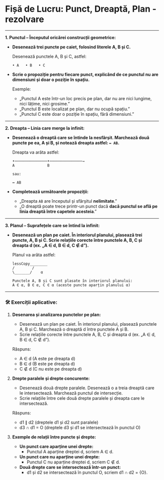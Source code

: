 # Fișă de Lucru: Punct, Dreaptă, Plan - rezolvare

------

**1. Punctul – Începutul oricărei construcții geometrice:**

- **Desenează trei puncte pe caiet, folosind literele A, B și C.**

  Desenează punctele A, B și C, astfel:

  ```
  • A   • B   • C
  ```

- **Scrie o propoziție pentru fiecare punct, explicând de ce punctul nu are dimensiuni și doar o poziție în spațiu.**

  Exemple:

  - „Punctul A este într-un loc precis pe plan, dar nu are nici lungime, nici lățime, nici grosime.”
  - „Punctul B este localizat pe plan, dar nu ocupă spațiu.”
  - „Punctul C este doar o poziție în spațiu, fără dimensiuni.”

------

**2. Dreapta – Linia care merge la infinit:**

- **Desenează o dreaptă care se întinde la nesfârșit. Marchează două puncte pe ea, A și B, și notează dreapta astfel: `↔ AB`.**

  Dreapta va arăta astfel:

  ```
  •───────────────•───────────────→
  A               B
  
  sau:
  
  ↔ AB
  ```

- **Completează următoarele propoziții:**

  - „Dreapta `AB` are începutul și sfârșitul **nelimitate**.”
  - „O dreaptă poate trece printr-un punct dacă **dacă punctul se află pe linia dreaptă între capetele acesteia**.”

------

**3. Planul – Suprafețele care se întind la infinit:**

- **Desenează un plan pe caiet. În interiorul planului, plasează trei puncte, A, B și C. Scrie relațiile corecte între punctele A, B, C și dreapta d (ex. „A ∈ d, B ∈ d, C ∉ d”).**

  Planul va arăta astfel:

  ```
  lessCopy________
  /        /
  \_______/    α
  
  Punctele A, B și C sunt plasate în interiorul planului:
  A ∈ α, B ∈ α, C ∈ α (aceste puncte aparțin planului α)
  ```

------

### 🛠️ Exerciții aplicative:

1. **Desenarea și analizarea punctelor pe plan:**

   - Desenează un plan pe caiet. În interiorul planului, plasează punctele A, B și C. Marchează o dreaptă d între punctele A și B.
   - Scrie relațiile corecte între punctele A, B, C și dreapta d (ex. „A ∈ d, B ∈ d, C ∉ d”).

   Răspuns:

   - A ∈ d (A este pe dreapta d)
   - B ∈ d (B este pe dreapta d)
   - C ∉ d (C nu este pe dreapta d)

2. **Drepte paralele și drepte concurente:**

   - Desenează două drepte paralele. Desenează o a treia dreaptă care le intersectează. Marchează punctul de intersecție.
   - Scrie relațiile între cele două drepte paralele și dreapta care le intersectează.

   Răspuns:

   - d1 ∥ d2 (dreptele d1 și d2 sunt paralele)
   - d3 ∩ d1 = O (dreptele d3 și d1 se intersectează în punctul O)

3. **Exemple de relații între puncte și drepte:**

   - **Un punct care aparține unei drepte:**
     - Punctul A aparține dreptei d, scriem A ∈ d.
   - **Un punct care nu aparține unei drepte:**
     - Punctul C nu aparține dreptei d, scriem C ∉ d.
   - **Două drepte care se intersectează într-un punct:**
     - d1 și d2 se intersectează în punctul O, scriem d1 ∩ d2 = {O}.